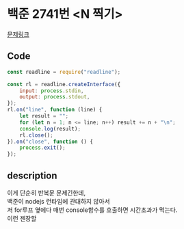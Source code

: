 <!--
파일 이름은 날짜-문제제목 (예시: 2021-03-21-완주하지못한선수.md)
-->

# 백준 2741번 <N 찍기>

[문제링크](https://www.acmicpc.net/problem/2741)

## Code

```js
const readline = require("readline");

const rl = readline.createInterface({
	input: process.stdin,
	output: process.stdout,
});
rl.on("line", function (line) {
	let result = "";
	for (let n = 1; n <= line; n++) result += n + "\n";
	console.log(result);
	rl.close();
}).on("close", function () {
	process.exit();
});
```

## description

이게 단순히 반복문 문제긴한데,  
백준이 nodejs 런타임에 관대하지 않아서  
저 for루프 옆에다 매번 console함수를 호출하면 시간초과가 먹는다.  
이런 젠장할
